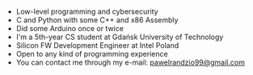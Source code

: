 
- Low-level programming and cybersecurity
- C and Python with some C++ and x86 Assembly
- Did some Arduino once or twice
- I'm a 5th-year CS student at Gdańsk University of Technology
- Silicon FW Development Engineer at Intel Poland
- Open to any kind of programming experience
- You can contact me through my e-mail: pawelrandzio99@gmail.com

<!---
prandzio99/prandzio99 is a ✨ special ✨ repository because its `README.md` (this file) appears on your GitHub profile.
You can click the Preview link to take a look at your changes.
--->
